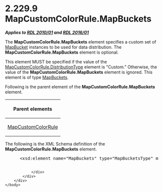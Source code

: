 <html dir="LTR" xmlns:mshelp="http://msdn.microsoft.com/mshelp" xmlns:ddue="http://ddue.schemas.microsoft.com/authoring/2003/5" xmlns:xlink="http://www.w3.org/1999/xlink" xmlns:tool="http://www.microsoft.com/tooltip">
    <head>
        <meta http-equiv="Content-Type" content="text/html; CHARSET=utf-8"></meta>
        <meta name="save" content="history"></meta>
        <title>2.229.9 MapCustomColorRule.MapBuckets</title>
        <xml>
            <mshelp:toctitle title="2.229.9 MapCustomColorRule.MapBuckets"></mshelp:toctitle>
            <mshelp:rltitle title="[MS-RDL]: MapCustomColorRule.MapBuckets"></mshelp:rltitle>
            <mshelp:keyword index="A" term="bbef355f-8395-4d4d-8cd1-2435fe1e5e57"></mshelp:keyword>
            <mshelp:attr name="DCSext.ContentType" value="open specification"></mshelp:attr>
            <mshelp:attr name="AssetID" value="bbef355f-8395-4d4d-8cd1-2435fe1e5e57"></mshelp:attr>
            <mshelp:attr name="TopicType" value="kbRef"></mshelp:attr>
            <mshelp:attr name="DCSext.Title" value="[MS-RDL]: MapCustomColorRule.MapBuckets" />
        </xml>
    </head>
    <body>
        <div id="header">
            <h1 class="heading">2.229.9 MapCustomColorRule.MapBuckets</h1>
        </div>
        <div id="mainSection">
            <div id="mainBody">
                <div id="allHistory" class="saveHistory"></div>
                <div id="sectionSection0" class="section" name="collapseableSection">
                    

<p><b><i>Applies to </i></b><a href="3428e690-a348-4ec7-8a6a-8efb42d2cdee.htm"><b><i>RDL 2010/01</i></b></a><b><i>
and </i></b><a href="52ce3983-2bfc-4e72-9359-42aaf5fe4509.htm"><b><i>RDL 2016/01</i></b></a></p>

<p>The <b>MapCustomColorRule.MapBuckets</b> element specifies a
custom set of <a href="ef18140f-3267-4bb8-9df6-0fe220aabcdb.htm">MapBucket</a>
instances to be used for data distribution. The <b>MapCustomColorRule.MapBuckets</b>
element is optional. </p>

<p>This element MUST be specified if the value of the <a href="07cd1c0e-1a4e-409f-8511-91cde7cfceb3.htm">MapCustomColorRule.DistributionType</a>
element is &quot;Custom.&quot; Otherwise, the value of the <b>MapCustomColorRule.MapBuckets</b>
element is ignored. This element is of type <a href="95175148-e772-42ef-8c4d-c5a8a7135124.htm">MapBuckets</a>.</p>

<p>Following is the parent element of the <b>MapCustomColorRule.MapBuckets</b>
element.</p>

<table>
 <thead>
  <tr>
   <th>
   <p>Parent elements</p>
   </th>
  </tr>
 </thead>
 <tr>
  <td>
  <p><a href="356d5476-257c-4f3e-873d-923834c5d853.htm">MapCustomColorRule</a></p>
  </td>
 </tr>
</table>

<p>The following is the XML Schema definition of the <b>MapCustomColorRule.MapBuckets</b>
element.</p>

<dl>
<dd>
<div><pre> &lt;xsd:element name=&quot;MapBuckets&quot; type=&quot;MapBucketsType&quot; minOccurs=&quot;0&quot; /&gt;
  
</pre></div>
</dd></dl>


                </div>
            </div>
        </div>
    </body>
</html>
